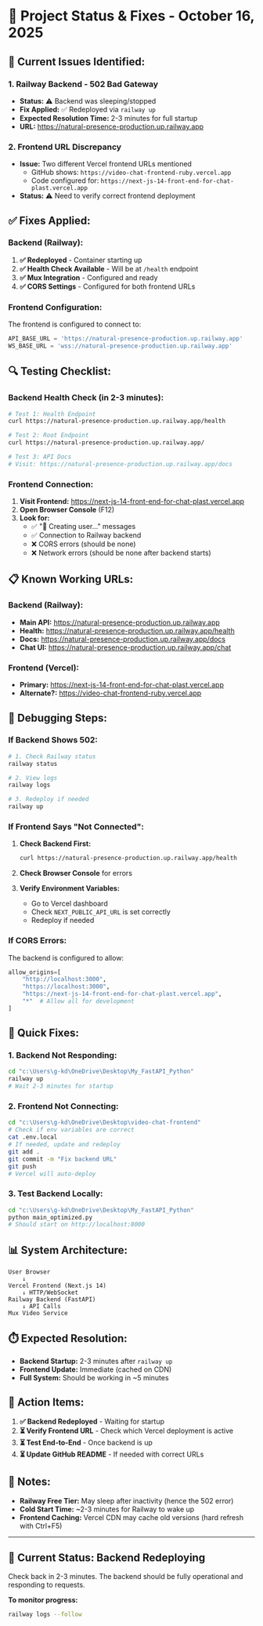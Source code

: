 # 🔧 Project Status & Fixes - October 16, 2025

## 🚨 **Current Issues Identified:**

### **1. Railway Backend - 502 Bad Gateway**
- **Status:** ⚠️ Backend was sleeping/stopped
- **Fix Applied:** ✅ Redeployed via `railway up`
- **Expected Resolution Time:** 2-3 minutes for full startup
- **URL:** https://natural-presence-production.up.railway.app

### **2. Frontend URL Discrepancy**
- **Issue:** Two different Vercel frontend URLs mentioned
  - GitHub shows: `https://video-chat-frontend-ruby.vercel.app`
  - Code configured for: `https://next-js-14-front-end-for-chat-plast.vercel.app`
- **Status:** ⚠️ Need to verify correct frontend deployment

## ✅ **Fixes Applied:**

### **Backend (Railway):**
1. **✅ Redeployed** - Container starting up
2. **✅ Health Check Available** - Will be at `/health` endpoint
3. **✅ Mux Integration** - Configured and ready
4. **✅ CORS Settings** - Configured for both frontend URLs

### **Frontend Configuration:**
The frontend is configured to connect to:
```typescript
API_BASE_URL = 'https://natural-presence-production.up.railway.app'
WS_BASE_URL = 'wss://natural-presence-production.up.railway.app'
```

## 🔍 **Testing Checklist:**

### **Backend Health Check (in 2-3 minutes):**
```bash
# Test 1: Health Endpoint
curl https://natural-presence-production.up.railway.app/health

# Test 2: Root Endpoint
curl https://natural-presence-production.up.railway.app/

# Test 3: API Docs
# Visit: https://natural-presence-production.up.railway.app/docs
```

### **Frontend Connection:**
1. **Visit Frontend:** https://next-js-14-front-end-for-chat-plast.vercel.app
2. **Open Browser Console** (F12)
3. **Look for:**
   - ✅ "🚀 Creating user..." messages
   - ✅ Connection to Railway backend
   - ❌ CORS errors (should be none)
   - ❌ Network errors (should be none after backend starts)

## 📋 **Known Working URLs:**

### **Backend (Railway):**
- **Main API:** https://natural-presence-production.up.railway.app
- **Health:** https://natural-presence-production.up.railway.app/health
- **Docs:** https://natural-presence-production.up.railway.app/docs
- **Chat UI:** https://natural-presence-production.up.railway.app/chat

### **Frontend (Vercel):**
- **Primary:** https://next-js-14-front-end-for-chat-plast.vercel.app
- **Alternate?:** https://video-chat-frontend-ruby.vercel.app

## 🐛 **Debugging Steps:**

### **If Backend Shows 502:**
```bash
# 1. Check Railway status
railway status

# 2. View logs
railway logs

# 3. Redeploy if needed
railway up
```

### **If Frontend Says "Not Connected":**
1. **Check Backend First:**
   ```bash
   curl https://natural-presence-production.up.railway.app/health
   ```
   
2. **Check Browser Console** for errors

3. **Verify Environment Variables:**
   - Go to Vercel dashboard
   - Check `NEXT_PUBLIC_API_URL` is set correctly
   - Redeploy if needed

### **If CORS Errors:**
The backend is configured to allow:
```python
allow_origins=[
    "http://localhost:3000",
    "https://localhost:3000", 
    "https://next-js-14-front-end-for-chat-plast.vercel.app",
    "*"  # Allow all for development
]
```

## 🔧 **Quick Fixes:**

### **1. Backend Not Responding:**
```bash
cd "c:\Users\g-kd\OneDrive\Desktop\My_FastAPI_Python"
railway up
# Wait 2-3 minutes for startup
```

### **2. Frontend Not Connecting:**
```bash
cd "c:\Users\g-kd\OneDrive\Desktop\video-chat-frontend"
# Check if env variables are correct
cat .env.local
# If needed, update and redeploy
git add .
git commit -m "Fix backend URL"
git push
# Vercel will auto-deploy
```

### **3. Test Backend Locally:**
```bash
cd "c:\Users\g-kd\OneDrive\Desktop\My_FastAPI_Python"
python main_optimized.py
# Should start on http://localhost:8000
```

## 📊 **System Architecture:**

```
User Browser
    ↓
Vercel Frontend (Next.js 14)
    ↓ HTTP/WebSocket
Railway Backend (FastAPI)
    ↓ API Calls
Mux Video Service
```

## ⏱️ **Expected Resolution:**

- **Backend Startup:** 2-3 minutes after `railway up`
- **Frontend Update:** Immediate (cached on CDN)
- **Full System:** Should be working in ~5 minutes

## 🎯 **Action Items:**

1. **✅ Backend Redeployed** - Waiting for startup
2. **⏳ Verify Frontend URL** - Check which Vercel deployment is active
3. **⏳ Test End-to-End** - Once backend is up
4. **⏳ Update GitHub README** - If needed with correct URLs

## 📝 **Notes:**

- **Railway Free Tier:** May sleep after inactivity (hence the 502 error)
- **Cold Start Time:** ~2-3 minutes for Railway to wake up
- **Frontend Caching:** Vercel CDN may cache old versions (hard refresh with Ctrl+F5)

---

## 🚀 **Current Status: Backend Redeploying**

Check back in 2-3 minutes. The backend should be fully operational and responding to requests.

**To monitor progress:**
```bash
railway logs --follow
```